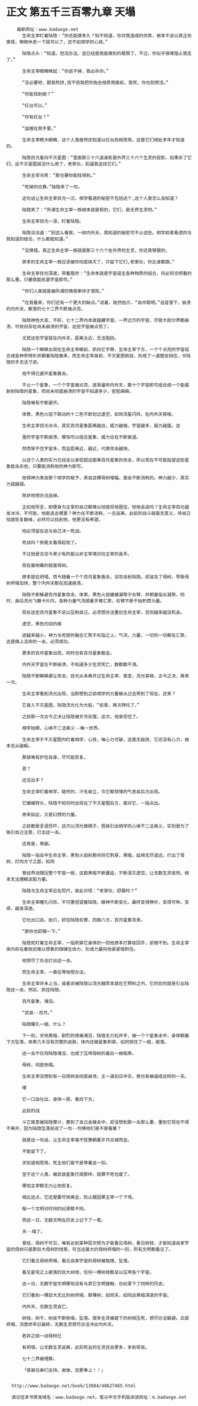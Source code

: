 # 正文 第五千三百零九章 天塌
        最新网址：www.badaoge.net
          生命主宰盯着陆隐：“你还能撑多久？知不知道，你对我造成的伤势，根本不足以真正伤害我，稍微休息一下就可以了，还不如相学的心技。”
      
          陆隐点头：“知道，但没办法，这已经是我能做到的极限了。不过，你似乎很难阻止我走了。”
      
          生命主宰眼睛眯起：“你逃不掉，我必杀你。”
      
          “没必要吧，跟我死拼,信不信我把你拖去相思雨面前，我死，你也别想活。”
      
          “你能找到她？”
      
          “红台可以。”
      
          “你有红台？”
      
          “运檀在我手里。”
      
          生命主宰瞪大眼睛，这个人类居然还知道以红台找相思雨，这是它们相处多年才知道的。
      
          陆隐目光看向不灭星图：“里面那三十六道身影是外界三十六个生灵的投影，如果杀了它们，这不灭星图就没什么用了，老家伙，别逼我去找它们。”
      
          生命主宰冷笑：“那也要你能找得到。”
      
          “死掉的也算。”陆隐来了一句。
      
          这句话让生命主宰目光一沉，相学看透的秘密不包括这个,这个人类怎么会知道？
      
          陆隐笑了：“所谓生命主宰一族根本就是假的，它们，是无界生灵吧。”
      
          生命主宰目光一凛，盯着陆隐。
      
          陆隐淡淡道：“别这么看我，一统内外天，我知道的秘密可不止这些。相学前辈看透的与我知道的结合，什么都能知道。”
      
          “没猜错，真正生命主宰一族就是那三十六个在外界的生灵，你还真够狠的，
      
          原本的生命主宰一族应该被你彻底抹灭了，只留下它们,老家伙，你比谁都狠。”
      
          生命主宰目光深邃，带着狠厉：“生命本就是宇宙诞生各种物质的组合，何必将文明看的那么重。只要我能执掌宇宙即可。”
      
          “你们人类就是被所谓的情感牵绊才落败。”
      
          “在我看来，你们还有一个更大的缺点。”说着，陡然抬爪，“自作聪明。”话音落下，崩溃的内外天，散落的七十二界不断被点亮。
      
          陆隐神色大变，不好，七十二界内本就蕴藏宇宙。一界过万的宇宙，尽管大部分界都崩溃，可依旧存在尚未崩溃的宇宙，这些宇宙被点亮了。
      
          尤其这些宇宙就在内外天，距离太近，无法阻挡。
      
          陆隐一个瞬移出现在生命主宰眼前，抓向它手臂，生命主宰下方，一个个点亮的宇宙组合成各种奇特形状朝着陆隐轰来，而生命主宰身前，不灭星图倒挂，形成了一道壁垒挡住，令陆隐的手无法寸进。
      
          他不得已避开星象轰击。
      
          不止一个星象，一个个宇宙被点亮，逐渐遍布内外天，数十个宇宙即可组合成一个能威胁到陆隐的星象，而尚未彻底崩溃的宇宙不知道多少，密密麻麻。
      
          陆隐唯有不断避开。
      
          体表，黑色火焰下跳动的十二色不断划过虚空，如同流星闪烁，在内外天穿梭。
      
          生命主宰目光冰冷，其实百月星象距离越远，威力越强，宇宙越多，威力越盛。这
      
          里的宇宙不断崩溃，哪怕可以组合星象，威力也在不断衰退。
      
          然而架不住宇宙多，而且距离近，越近，代表攻击越快。
      
          以这个人类的实力已经足以承受超远距离百月星象的攻击，所以现在不可能指望这些星象能击杀他，只要能消耗他的神力即可。
      
          他得神力来自那个相学的赋予，来自这棵母树增幅，是会不断消耗的。神力越少，其实力就越弱。
      
          除非他想办法逃掉。
      
          正如他所言，即便身为主宰的自己都难以彻底将他困住，但他会逃吗？生命主宰目光越发冰冷，不可能，他能逃去哪里？神力在不断消耗，一旦逃离，此前的战斗就毫无意义，待自己彻底恢复巅峰，必然可以找到他，他更没有希望。
      
          他必须留在这与自己决一死战。
      
          死战吗？倒是太看得起他了。
      
          不过他是古往今来少有的能以非主宰境对抗主宰的高手。
      
          现在最倒霉的就是母树。
      
          原本就在坍塌，而今随着一个个百月星象轰击，没攻击到陆隐，却波及了母树，导致母树坍塌加快，整个内外天都在加速崩溃。
      
          陆隐不断躲避百月星象攻击，体表，黑色火焰缓缓凝聚于右臂，并朝着指尖凝聚，同时，身后流光飞舞卡片内，各种力量气流顺着手臂汇聚，右臂不断干枯积攒力量。
      
          现在这些百月星象不足以压制自己，必须想办法重创生命主宰，否则越来越没机会。
      
          虚空，黑色灼烧的痕
      
          迹越来越小，神力与死寂的融合汇聚于右指之上，气流，力量，一切的一切都在汇聚，这是赌上活命的一击，必须成功。
      
          更多的百月星象出现，同时也有百月星象散去。
      
          内外天宇宙在不断崩溃，不知道多少生灵死亡，数都数不清。
      
          陆隐不断瞬移避让攻击，目光从未离开过生命主宰，直至，流光穿梭，古今之决，再来一次。
      
          生命主宰看到流光出现，当即想到之前相学的力量被从过去带到了现在，还来？
      
          它身入不灭星图，陆隐流光化为大船，“前辈，再次拜托了。”
      
          之前那一次古今之决让陆隐被岁月反噬，这次，他承受住了。
      
          相学抬眼，心缘不二法奥义--唯一世界。
      
          生命主宰于不灭星图内盯着相学，心技，唯心力可破，这是无敌技，它还没有心力，根本无从破解。
      
          那就唯有护住自身，尽可能恢复。
      
          恩？
      
          还没出手？
      
          生命主宰盯着相学，陡然的，汗毛耸立，令它都惊悚的气息自后方出现。
      
          它缓缓转头，陆隐不知何时出现在了不灭星图后方，面对它，一指点出。
      
          原来如此，又是幻想的力量。
      
          之前都是言语恐吓，这次以流光做幌子，假装引出相学的心缘不二法奥义，实则是为了吸引自己注意，打出这一击。
      
          还真是，卑鄙。
      
          陆隐一指击中生命主宰，黑色火焰刹那间将它刺穿，黑暗，延绵无尽遥远，打出了母树，打向方寸之距，如同
      
          曾经界战镇压整个宇宙一般，这股黑暗不断蔓延，不断泯灭虚空。让无数生灵骇然。根本无法理解这股力量。
      
          陆隐与生命主宰近在咫尺，彼此对视：“老家伙，舒服吗？”
      
          生命主宰瞳孔闪烁，不可置信望着陆隐，眼神不断变化，最终变得狰狞，变得可怖，变得，越发深邃。
      
          它吐出口血，抬爪，抓住陆隐右臂，四面八方，百月星象攻来。
      
          “那你也舒服一下。”
      
          陆隐死盯着生命主宰，一指刺穿它身体的一刻他原本打算收回手，却做不到。生命主宰体内存在着依旧难以想象的磅礴生命力，形成力量将他紧紧吸附住。
      
          他想尽了办法打出这一击。
      
          而生命主宰，一直在等他想办法。
      
          生命主宰并未上当，或者说被陆隐以流光糊弄本就在它预料之内，它的目的就是引出陆隐这一击，然后，抓住陆隐。
      
          百月星象，淹没。
      
          “武装--百月。”
      
          陆隐瞳孔一缩，什么？
      
          下一刻，天地黑暗，剧烈的疼痛淹没，陆隐无力松开手，被一个个星象击中，身体朝着下方坠落，体表几乎没有完整的皮肤，体内还被星象刺穿，如同锁住了一般，砸落。
      
          这一击不仅将陆隐淹没，也成了压垮母树的最后一根稻草。
      
          母树，彻底倒塌。
      
          生命主宰没想到有一日母树会彻底崩溃，主一道如日中天，竟也有被逼成这样的一天。
      
          噗
      
          它一口血吐出，身体一晃，看向下方。
      
          此前的战
      
          斗它故意被陆隐算计，算到了自己会被击中，却没想到那一击那么重，重到它现在不得不离开，因为陆隐坠落前说了一句--你猜他们是不是看着？
      
          就是这一句话，让生命主宰毫不犹豫朝着岁月古城而去。
      
          不能留下了。
      
          天知道相思雨，死主他们是不是等着这一刻。
      
          至于这个人类，被武装星象打成那样，就算不死也废了。
      
          哪怕主宰都无力让他恢复。
      
          相比这点，它还是要尽快离去，防止跟因果主宰一个下场。
      
          每一个文明对时间的纪录都不同。
      
          而这一日，无数文明在历史上记下了一笔。
      
          天--塌了。
      
          曾经，母树不可见，唯有达到某种层次修为才能看见母树，看见树枝，才能知道自家宇宙的母树只是那巨大母树的枝芽。可当这最大的母树坍塌的一刻，所有文明都看见了。
      
          它们看见母树坍塌，看见自家宇宙的母树被拖拽，坠落。
      
          看见星穹之上砸落的巨大树枝，任何一棵树枝都足以压垮各个宇宙。
      
          这一日，无数宇宙文明哪怕没有与其它文明接触，也纪录下了同样的历史。
      
          它们看到一棵巨大无比的树坍塌，那棵树，如同天，如同这黑暗深邃的宇宙。
      
          内外天，无数生灵逃亡。
      
          树枝，树干，树皮不断倒塌，坠落。很多生灵被砸下的树枝压死，想尽办法躲避。云庭坍塌，流营桥早已破碎，无数生灵想尽办法冲出内外天。
      
          若非之前一战母树已
      
          有坍塌，让无数生灵逃离，此刻死去的生灵还会更多，多到夸张。
      
          七十二界被埋葬。
      
          「感谢兄弟们支持，谢谢，加更奉上！！」
      
      
      http://www.badaoge.net/book/13084/48627465.html
      
      请记住本书首发域名：www.badaoge.net。笔尖中文手机版阅读网址：m.badaoge.net
